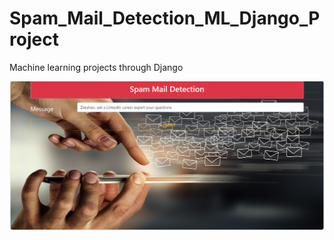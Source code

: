 # Spam_Mail_Detection_ML_Django_Project
Machine learning projects through Django


![My Project Input](https://github.com/ZeshanFareed/Spam_Mail_Detection_ML_Django_Project/blob/9f263ad2a2e68c9bdc6ed4658f51d639b2bb94ba/input_djnago.png)
